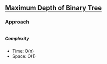 ## [Maximum Depth of Binary Tree](https://leetcode.com/problems/maximum-depth-of-binary-tree/)

### Approach

```js


```

##### Complexity

- Time: O(n)
- Space: O(1)
